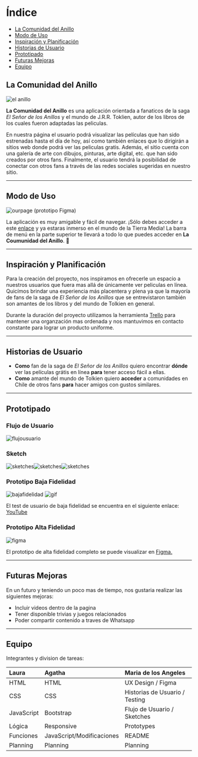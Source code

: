 # Índice
 * [La Comunidad del Anillo](#la-comunidad-del-anillo)
 * [Modo de Uso](#modo-de-uso)
 * [Inspiración y Planificación](#inspiración-y-planificación)
 * [Historias de Usuario](#historias-de-usuario)
 * [Prototipado](#prototipado)
 * [Futuras Mejoras](#futuras-mejoras)
 * [Equipo](#equipo)


## La Comunidad del Anillo
![el anillo](http://statuecollectibles.com/storage/the-ring-lord-of-the-rings-jrr-tolkien.jpg)

**La Comunidad del Anillo** es una aplicación orientada a fanaticos de la saga *El Señor de los Anillos* y el mundo de J.R.R. Toklien, autor de los libros de los cuales fueron adaptadas las peliculas.

En nuestra página el usuario podrá visualizar las películas que han sido estrenadas hasta el día de hoy, así como también enlaces que lo dirigirán a sitios web donde podrá ver las peliculas gratis.
Además, el sitio cuenta con una galería de arte con dibujos, pinturas, arte digital, etc. que han sido creados por otros fans.
Finalmente, el usuario tendrá la posibilidad de conectar con otros fans a través de las redes sociales sugeridas en nuestro sitio.

-------
## Modo de Uso
![ourpage](https://i.ibb.co/Q6d5SyM/screenshot.jpg)
(prototipo Figma)

La aplicación es muy amigable y fácil de navegar. ¡Sólo debes acceder a este [enlace](https://javie-lau.github.io/hackaton-pelicula-009/src/index.html#) y ya estaras inmerso en el mundo de la Tierra Media!
La barra de menú en la parte superior te llevará a todo lo que puedes acceder en **La Coumunidad del Anillo**. :ring:

-------

## Inspiración y Planificación
Para la creación del proyecto, nos inspiramos en ofrecerle un espacio a nuestros usuarios que fuera mas allá de únicamente ver peliculas en línea. Quicímos brindar una experiencia más placentera y plena ya que la mayoría de fans de la saga de *El Señor de los Anillos* que se entrevistaron también son amantes de los libros y del mundo de Tolkien en general.

Durante la duración del proyecto utilizamos la herramienta [Trello](https://trello.com/b/aNlnrLUQ/hackaton-pel%C3%ADculas-009) para mantener una organzación mas ordenada y nos mantuvimos en contacto constante para lograr un producto uniforme.

-------
## Historias de Usuario
* **Como** fan de la saga de *El Señor de los Anillos* quiero encontrar **dónde** ver las películas grátis en línea **para** tener acceso fácil a ellas.
* **Como** amante del mundo de Tolkien quiero **acceder** a comunidades en Chile de otros fans **para** hacer amigos con gustos similares.

---------
## Prototipado
### Flujo de Usuario
![flujousuario](https://i.ibb.co/nBxtL9v/flujo-usuario.jpg)

### Sketch
![sketches](https://i.ibb.co/ygKL6Mw/sketch-0.jpg)![sketches](https://i.ibb.co/X7KKvbj/sketch-1.jpg)![sketches](https://i.ibb.co/b25w035/sketch-2.jpg)

### Prototipo Baja Fidelidad
![bajafidelidad](https://i.ibb.co/CHN6DTJ/baja-fidelidad.jpg)
![gif](https://media.giphy.com/media/YQLwysm1lQW8T6BWxg/giphy.gif)

El test de usuario de baja fidelidad se encuentra en el siguiente enlace: [YouTube](https://www.youtube.com/watch?v=-sEozLmTijY&feature=youtu.be)

### Prototipo Alta Fidelidad
![figma](https://i.ibb.co/J2ZW82N/alta-fidelidad.jpg)

El prototipo de alta fidelidad completo se puede visualizar en [Figma.](https://www.figma.com/file/UafrePR5ALJyz59XhTSgJov0/LOTR?node-id=0%3A1)

-------
## Futuras Mejoras

En un futuro y teniendo un poco mas de tiempo, nos gustaria realizar las siguientes mejoras:
* Incluir videos dentro de la pagina
* Tener disponible trivias y juegos relacionados
* Poder compartir contenido a traves de Whatsapp

-------
## Equipo

Integrantes y division de tareas:

| Laura         | Agatha        | Maria de los Angeles  |
| :------------- |:-------------| :-----|
| HTML          | HTML          | UX Design / Figma |
| CSS           | CSS           | Historias de Usuario / Testing |
| JavaScript    | Bootstrap     | Flujo de Usuario / Sketches|
| Lógica        | Responsive    | Prototypes |
| Funciones     | JavaScript/Modificaciones    | README |
| Planning      | Planning      |  Planning |